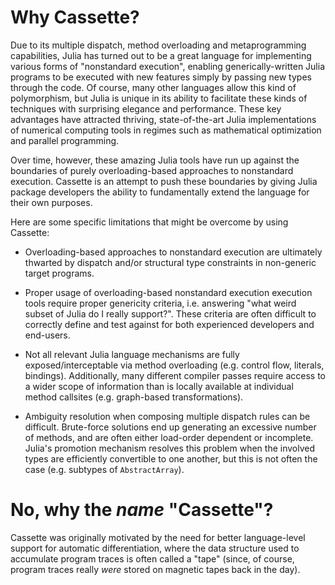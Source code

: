 # Why Cassette?

Due to its multiple dispatch, method overloading and metaprogramming capabilities, Julia has turned out to be a great language for implementing various forms of "nonstandard execution", enabling generically-written Julia programs to be executed with new features simply by passing new types through the code. Of course, many other languages allow this kind of polymorphism, but Julia is unique in its ability to facilitate these kinds of techniques with surprising elegance and performance. These key advantages have attracted thriving, state-of-the-art Julia implementations of numerical computing tools in regimes such as mathematical optimization and parallel programming.

Over time, however, these amazing Julia tools have run up against the boundaries of purely overloading-based approaches to nonstandard execution. Cassette is an attempt to push these boundaries by giving Julia package developers the ability to fundamentally extend the language for their own purposes.

Here are some specific limitations that might be overcome by using Cassette:

- Overloading-based approaches to nonstandard execution are ultimately thwarted by dispatch and/or structural type constraints in non-generic target programs.

- Proper usage of overloading-based nonstandard execution execution tools require proper genericity criteria, i.e. answering "what weird subset of Julia do I really support?". These criteria are often difficult to correctly define and test against for both experienced developers and end-users.

- Not all relevant Julia language mechanisms are fully exposed/interceptable via method overloading (e.g. control flow, literals, bindings). Additionally, many different compiler passes require access to a wider scope of information than is locally available at individual method callsites (e.g. graph-based transformations).

- Ambiguity resolution when composing multiple dispatch rules can be difficult. Brute-force solutions end up generating an excessive number of methods, and are often either load-order dependent or incomplete. Julia's promotion mechanism resolves this problem when the involved types are efficiently convertible to one another, but this is not often the case (e.g. subtypes of `AbstractArray`).

# No, why the *name* "Cassette"?

Cassette was originally motivated by the need for better language-level support for automatic differentiation, where the data structure used to accumulate program traces is often called a "tape" (since, of course, program traces really *were* stored on magnetic tapes back in the day).
